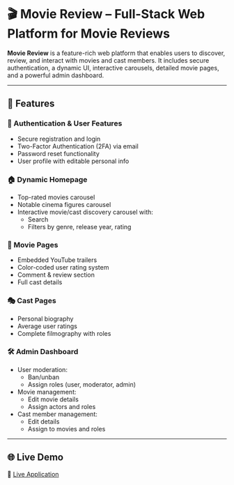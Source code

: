 # 🎬 Movie Review – Full-Stack Web Platform for Movie Reviews

**Movie Review** is a feature-rich web platform that enables users to discover, review, and interact with movies and cast members. It includes secure authentication, a dynamic UI, interactive carousels, detailed movie pages, and a powerful admin dashboard.

---

## 🚀 Features

### 🔐 Authentication & User Features
- Secure registration and login
- Two-Factor Authentication (2FA) via email
- Password reset functionality
- User profile with editable personal info

### 🏠 Dynamic Homepage
- Top-rated movies carousel
- Notable cinema figures carousel
- Interactive movie/cast discovery carousel with:
  - Search
  - Filters by genre, release year, rating

### 🎥 Movie Pages
- Embedded YouTube trailers
- Color-coded user rating system
- Comment & review section
- Full cast details

### 🎭 Cast Pages
- Personal biography
- Average user ratings
- Complete filmography with roles

### 🛠️ Admin Dashboard
- User moderation:
  - Ban/unban
  - Assign roles (user, moderator, admin)
- Movie management:
  - Edit movie details
  - Assign actors and roles
- Cast member management:
  - Edit details
  - Assign to movies and roles

---

## 🌐 Live Demo

🔗 [Live Application](https://movie-review-front.onrender.com/home)  
